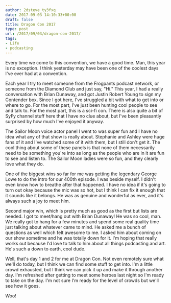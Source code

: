 ```yaml
---
author: 2dsteve_ty3fxq
date: 2017-09-03 14:10:33+00:00
draft: false
title: Dragon Con 2017
type: post
url: /2017/09/03/dragon-con-2017/
tags:
- Life
- podcasting
---
```


Every time we come to this convention, we have a good time. Man, this year is no exception. I think yesterday may have been one of the coolest days I've ever had at a convention.

Each year I try to meet someone from the Frogpants podcast network, or someone from the Diamond Club and just say, "Hi." This year, I had a really conversation with Brian Dunaway, and got Justin Robert Young to sign my Contender box. Since I got here, I've struggled a bit with what to get into or where to go. For the most part, I've just been hunting cool people to see and talk to. For the most part, this is a sci-fi con. There is also quite a bit of SyFy channel stuff here that I have no clue about, but I've been pleasantly surprised by how much I've enjoyed it anyway.

The Sailor Moon voice actor panel I went to was super fun and I have no idea what any of that show is really about. Stephanie and Ashley were huge fans of it and I've watched some of it with them, but I still don't get it. The cool thing about some of these panels is that none of them necessarily need to be something you're into as long as the people who are in it are fun to see and listen to. The Sailor Moon ladies were so fun, and they clearly love what they do.

One of the biggest wins so far for me was getting the legendary George Lowe to do the intro for our 400th episode. I was beside myself. I didn't even know how to breathe after that happened. I have no idea if it's going to turn out okay because the mic was so hot, but I think I can fix it enough that it sounds like it belongs. He was as genuine and wonderful as ever, and it's always such a joy to meet him.

Second major win, which is pretty much as good as the first but lists are needed. I got to meet/hang out with Brian Dunaway! He was so cool, man. We really got to hang for a few minutes and spend some real quality time just talking about whatever came to mind. He asked me a bunch of questions as well which felt awesome to me. I asked him about coming on our show sometime and he was totally down for it. I'm hoping that really works out because I'd love to talk to him about all things podcasting and art. He's such a down to earth, cool dude.

Well, that's day 1 and 2 for me at Dragon Con. Not even remotely sure what we'll do today, but I think we can find some stuff to get into. I'm a little crowd exhausted, but I think we can pick it up and make it through another day. I'm refreshed after getting to meet some heroes last night so I'm ready to take on the day. I'm not sure I'm ready for the level of crowds but we'll see how it goes.

Woo!
